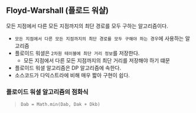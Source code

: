 ## Floyd-Warshall (플로드 워샬) 
모든 지점에서 다른 모든 지점까지의 최단 경로를 모두 구하는 알고리즘이다.

- ```모든 지점에서 다른 모든 지점까지의 최단 경로를 모두 구해야 하는 경우```에 사용하는  알고리즘
- 플로이드 워셜은 `2차원 테이블에 최단 거리 정보`를 저장한다.
    - 모든 지점에서 다른 모든 지점까지의 최단 거리를 저장해야 하기 떄문
- 플로이드 워셜 알고리즘은 DP 알고리즘에 속한다.
- 소스코드가 다익스트라에 비해 매우 짧아 구현이 쉽다.

### 플로이드 워셜 알고리즘의 점화식
> `Dab = Math.min(Dab, Dak + Dkb)`
